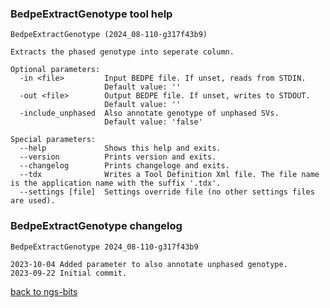 ### BedpeExtractGenotype tool help
	BedpeExtractGenotype (2024_08-110-g317f43b9)
	
	Extracts the phased genotype into seperate column.
	
	Optional parameters:
	  -in <file>         Input BEDPE file. If unset, reads from STDIN.
	                     Default value: ''
	  -out <file>        Output BEDPE file. If unset, writes to STDOUT.
	                     Default value: ''
	  -include_unphased  Also annotate genotype of unphased SVs.
	                     Default value: 'false'
	
	Special parameters:
	  --help             Shows this help and exits.
	  --version          Prints version and exits.
	  --changelog        Prints changeloge and exits.
	  --tdx              Writes a Tool Definition Xml file. The file name is the application name with the suffix '.tdx'.
	  --settings [file]  Settings override file (no other settings files are used).
	
### BedpeExtractGenotype changelog
	BedpeExtractGenotype 2024_08-110-g317f43b9
	
	2023-10-04 Added parameter to also annotate unphased genotype.
	2023-09-22 Initial commit.
[back to ngs-bits](https://github.com/imgag/ngs-bits)